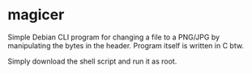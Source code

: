 # magicer
Simple Debian CLI program for changing a file to a PNG/JPG by manipulating the bytes in the header. Program itself is written in C btw.

Simply download the shell script and run it as root.
